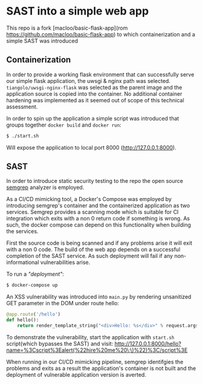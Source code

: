 # SAST into a simple web app

This repo is a fork [macloo/basic-flask-app](rom https://github.com/macloo/basic-flask-app) to which containerization and a simple SAST was introduced

## Containerization

In order to provide a working flask environment that can successfully serve our simple flask application, the uwsgi & nginx path was selected. 
`tiangolo/uwsgi-nginx-flask` was selected as the parent image and the application source is copied into the container. No additional container hardening 
was implemented as it seemed out of scope of this technical assessment.

In order to spin up the application a simple script was introduced that groups together `docker build` and `docker run`:

```bash
$ ./start.sh
```
Will expose the application to local port 8000 (http://127.0.0.1:8000).

## SAST

In order to introduce static security testing to the repo the open source [semgrep](https://semgrep.dev/) analyzer is employed. 

As a CI/CD mimicking tool, a Docker's Compose was employed by introducing semgrep's container and the containerized application as two services. Semgrep provides a scanning mode
which is suitable for CI integration which exits with a non 0 return code if something is wrong. As such, the docker compose can depend on this functionality
when building the services. 

First the source code is being scanned and if any problems arise it will exit with a non 0 code. The build of the web app depends on a successful completion of the 
SAST service. As such deployment will fail if any non-informational vulnerabilities arise.

To run a *"deployment"*: 

```bash
$ docker-compose up
```
An XSS vulnerability was introduced into `main.py` by rendering unsanitized GET parameter in the DOM under route hello:
```python
@app.route('/hello')
def hello():
    return render_template_string("<div>Hello: %s</div>" % request.args.get("name"))
```
To demonstrate the vulnerability, start the application with `start.sh` script(which bypasses the SAST) and visit: http://127.0.0.1:8000/hello?name=%3Cscript%3Ealert(%22hire%20me%20\;\)%22)%3C/script%3E

When running in our CI/CD mimicking pipeline, semgrep identifgies the problems and exits as a result the application's container is not built and the deployment of vulnerable application version is averted.
